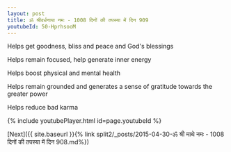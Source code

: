 ```yaml
---
layout: post
title: ॐ श्रीवर्धनाया नमः - 1008 दिनों की तपस्या में दिन 909
youtubeId: 50-HprhsooM
---
```

 
 
Helps get goodness, bliss and peace and God's blessings
 
Helps remain focused, help generate inner energy 
 
Helps boost physical and mental health 
 
Helps remain grounded and generates a sense of gratitude towards the greater power 
 
Helps reduce bad karma
 
 
 
 


{% include youtubePlayer.html id=page.youtubeId %}
 
[Next]({{ site.baseurl }}{% link  split2/_posts/2015-04-30-ॐ श्री माथे नमः - 1008 दिनों की तपस्या में दिन 908.md%})
 

